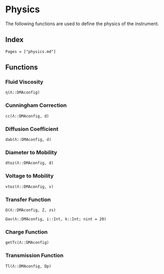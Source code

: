 # Physics

The following functions are used to define the physics of the instrument. 

## Index
```@index
Pages = ["physics.md"]
```

## Functions
### Fluid Viscosity
```@docs
η(Λ::DMAconfig)
```

### Cunningham Correction
```@docs
cc(Λ::DMAconfig, d)
```

### Diffusion Coefficient
```@docs
dab(Λ::DMAconfig, d)
```

### Diameter to Mobility
```@docs
dtoz(Λ::DMAconfig, d)
```

### Voltage to Mobility
```@docs
vtoz(Λ::DMAconfig, v)
```

### Transfer Function
```@docs
Ω(Λ::DMAconfig, Z, zs)
```

```@docs
Ωav(Λ::DMAconfig, i::Int, k::Int; nint = 20)
```

### Charge Function
```@docs
getTc(Λ::DMAconfig)
```

### Transmission Function
```@docs
Tl(Λ::DMAconfig, Dp)
```